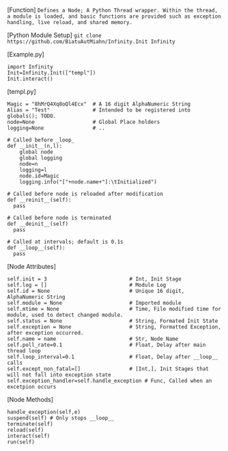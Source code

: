 [Function]
`Defines a Node; A Python Thread wrapper. Within the thread, a module is loaded, and basic functions are provided such as exception handling, live reload, and shared memory.`


[Python Module Setup]
`git clone https://github.com/BiatuAutMiahn/Infinity.Init Infinity`


[Example.py]
```
import Infinity
Init=Infinity.Init(["templ"])
Init.interact()
```

[templ.py]
```
Magic = "8hMrQ4Xq8oQl4Ecx"  # A 16 digit AlphaNumeric String
Alias = "Test"              # Intended to be registered into globals(); TODO.
node=None                   # Global Place holders
logging=None                # ..

# Called before _loop_
def __init__(n,l):
    global node
    global logging
    node=n
    logging=l
    node.id=Magic
    logging.info("["+node.name+"]:\tInitialized")

# Called before node is reloaded after modification
def __reinit__(self):
  pass

# Called before node is terminated
def __deinit__(self)
  pass
  
# Called at intervals; default is 0.1s
def __loop__(self):
  pass
```

[Node Attributes]
```
self.init = 3                           # Int, Init Stage
self.log = []                           # Module Log
self.id = None                          # Unique 16 digit, AlphaNumeric String
self.module = None                      # Imported module
self.mtime = None                       # Time, File modified time for module, used to detect changed module.
self.status = None                      # String, Formated Init State
self.exception = None                   # String, Formatted Exception, after exception occurred.
self.name = name                        # Str, Node Name
self.poll_rate=0.1                      # Float, Delay after main thread loop
self.loop_interval=0.1                  # Float, Delay after __loop__ calls
self.except_non_fatal=[]                # [Int,], Init Stages that will not fall into exception state
self.exception_handler=self.handle_exception # Func, Called when an excetpion occurs
```

[Node Methods]
```
handle_exception(self,e)
suspend(self) # Only stops __loop__
terminate(self)
reload(self)
interact(self)
run(self)

```
